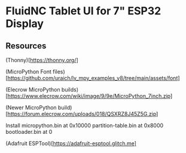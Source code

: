 # FluidNC Tablet UI for 7" ESP32 Display

## Resources

(Thonny)[https://thonny.org/]

(MicroPython Font files)[https://github.com/uraich/lv_mpy_examples_v8/tree/main/assets/font]

(Elecrow MicroPython builds)[https://www.elecrow.com/wiki/image/9/9e/MicroPython_7inch.zip]

(Newer MicroPython build)[https://forum.elecrow.com/uploads/018/QSXRZ8J45Z5G.zip]

Install micropython.bin at 0x10000
partition-table.bin at 0x8000
bootloader.bin at 0

(Adafruit ESPTool)[https://adafruit-esptool.glitch.me]
